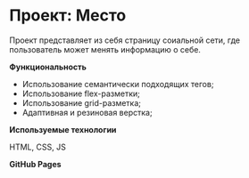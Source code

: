 # Проект: Место

Проект представляет из себя страницу соиальной сети, где пользователь может менять информацию о себе.

**Функциональность**

* Использование семантически подходящих тегов;
* Использование flex-разметки;
* Использование grid-разметка;
* Адаптивная и резиновая верстка;

**Используемые технологии**

HTML, CSS, JS

**GitHub Pages**
